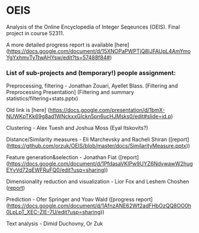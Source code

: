 # OEIS

Analysis of the Online Encyclopedia of Integer Seqeunces (OEIS). 
Final project in course 52311. 

A more detailed progress report is available [here] 
(https://docs.google.com/document/d/15XNOPaPWPTjQ8lJFAUpL4AmYmoYgYxhmvTyTtwAHYsw/edit?ts=57488f84#)



### List of sub-projects and (temporary!) people assignment: 


Preprocessing, filtering - Jonathan Zouari, Ayellet Blass. [Filtering and Preprocessing Presentation] 
(Filtering and summary statistics/filtering+stats.pptx)

Old link is [here] 
(https://docs.google.com/presentation/d/1bmX-NUWKpTKk69g8ad1WNckxxGIckn5pn6ucHJMsks0/edit#slide=id.p)

Clustering - Alex Tuesh and Joshua Moss (Eyal Itskovits?)

Distance/Similarity measures - Eli Marchevsky and Racheli Shiran ([report] (https://github.com/orzuk/OEIS/blob/master/docs/SimilarityMeasure.pptx))

Feature generation&selection  - Jonathan Fiat ([report] (https://docs.google.com/document/d/1PfdasaVKIPw9UYZ6NdvwawW2hugEYyVd72qEWFRuFQ0/edit?usp=sharing)) 

Dimensionality reduction and visualization - Lior Fox and Leshem Choshen ([report](https://docs.google.com/document/d/1NZ8SDC2hJX0dpWRW233RWnyoqkzseJ63IFSDdfN2S7g/edit?usp=sharing))

Prediction - Ofer Springer and Yoav Wald ([progress report] (https://docs.google.com/document/d/1AfnzANE62Wf2adFHbOzQQ8OO0h0LpLpT_XEC-ZlE-7U/edit?usp=sharing))

Text analysis - Dimid Duchovny, Or Zuk



